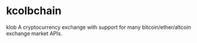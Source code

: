 # kcolbchain
klob
A cryptocurrency exchange with support for many bitcoin/ether/altcoin exchange market APIs.
